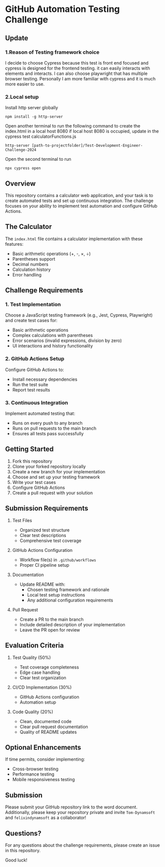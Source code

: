 # GitHub Automation Testing Challenge

## Update

### 1.Reason of Testing framework choice

I decide to choose Cypress because this test is front end focused and cypress is designed for the frontend testing. it can easily interacts with elements and interacts. I can also choose playwright that has multiple browser testing. Personally I am more familiar with cypress and it is much more easier to use.

### 2.Local setup

Install http server globally

```console
npm install -g http-server
```

Open another terminal to run the following command to create the index.html in a local host 8080
if local host 8080 is occupied, update in the cypress test calculatorFunctions.js

```console
http-server [path-to-projectfolder]/Test-Development-Engineer-Challenge-2024
```

Open the second terminal to run

```console
npx cypress open
```

## Overview

This repository contains a calculator web application, and your task is to create automated tests and set up continuous integration. The challenge focuses on your ability to implement test automation and configure GitHub Actions.

## The Calculator

The `index.html` file contains a calculator implementation with these features:

- Basic arithmetic operations (+, -, ×, ÷)
- Parentheses support
- Decimal numbers
- Calculation history
- Error handling

## Challenge Requirements

### 1. Test Implementation

Choose a JavaScript testing framework (e.g., Jest, Cypress, Playwright) and create test cases for:

- Basic arithmetic operations
- Complex calculations with parentheses
- Error scenarios (invalid expressions, division by zero)
- UI interactions and history functionality

### 2. GitHub Actions Setup

Configure GitHub Actions to:

- Install necessary dependencies
- Run the test suite
- Report test results

### 3. Continuous Integration

Implement automated testing that:

- Runs on every push to any branch
- Runs on pull requests to the main branch
- Ensures all tests pass successfully

## Getting Started

1. Fork this repository
2. Clone your forked repository locally
3. Create a new branch for your implementation
4. Choose and set up your testing framework
5. Write your test cases
6. Configure GitHub Actions
7. Create a pull request with your solution

## Submission Requirements

1. Test Files

   - Organized test structure
   - Clear test descriptions
   - Comprehensive test coverage

2. GitHub Actions Configuration

   - Workflow file(s) in `.github/workflows`
   - Proper CI pipeline setup

3. Documentation

   - Update README with:
     - Chosen testing framework and rationale
     - Local test setup instructions
     - Any additional configuration requirements

4. Pull Request
   - Create a PR to the main branch
   - Include detailed description of your implementation
   - Leave the PR open for review

## Evaluation Criteria

1. Test Quality (50%)

   - Test coverage completeness
   - Edge case handling
   - Clear test organization

2. CI/CD Implementation (30%)

   - GitHub Actions configuration
   - Automation setup

3. Code Quality (20%)
   - Clean, documented code
   - Clear pull request documentation
   - Quality of README updates

## Optional Enhancements

If time permits, consider implementing:

- Cross-browser testing
- Performance testing
- Mobile responsiveness testing

## Submission

Please submit your GitHub repository link to the word document.
Additionally, please keep your repository private and invite `Tom-Dynamsoft` and `felixindynamsoft` as a collaborator!

## Questions?

For any questions about the challenge requirements, please create an issue in this repository.

Good luck!
